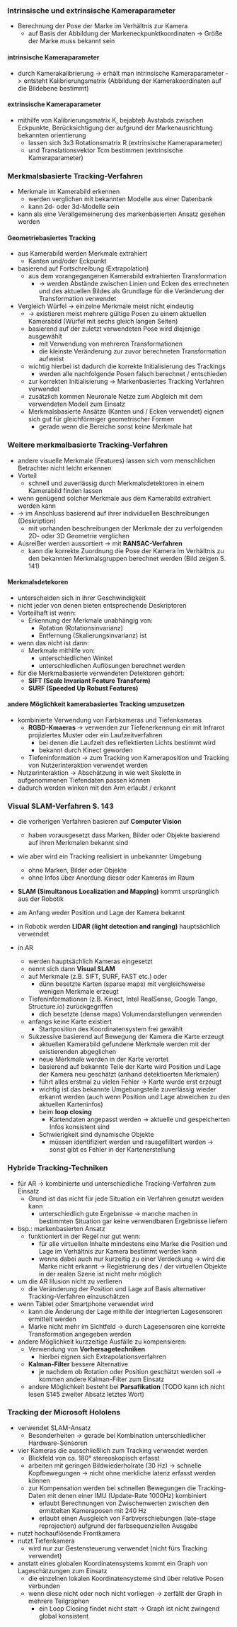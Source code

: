 ### Intrinsische und extrinsische Kameraparameter
- Berechnung der Pose der Marke im Verhältnis zur Kamera
  - auf Basis der Abbildung der Markeneckpunktkoordinaten -> Größe der Marke muss bekannt sein

#### intrinsische Kameraparameter
- durch Kamerakalibrierung -> erhält man intrinsische Kameraparameter -> entsteht Kalibrierungsmatrix (Abbildung der Kamerakoordinaten auf die Bildebene bestimmt)
#### extrinsische Kameraparameter
- mithilfe von Kalibrierungsmatrix K, bejabteb Avstabds zwischen Eckpunkte, Berücksichtigung der aufgrund der Markenausrichtung bekannten orientierung
  - lassen sich 3x3 Rotationsmatrix R (extrinsische Kameraparameter)
  - und Translationsvektor Tcm bestimmen (extrinsische Kameraparameter)


### Merkmalsbasierte Tracking-Verfahren
- Merkmale im Kamerabild erkennen
  - werden verglichen mit bekannten Modelle aus einer Datenbank 
  - kann 2d- oder 3d-Modelle sein
- kann als eine Verallgemeinerung des markenbasierten Ansatz gesehen werden
#### Geometriebasiertes Tracking
- aus Kamerabild werden Merkmale extrahiert
  - Kanten und/oder Eckpunkt
- basierend auf Fortschreibung (Extrapolation)
  - aus dem vorangegangenen Kamerabild extrahierten Transformation 
    - -> werden Abstände zwischen Linien und Ecken des errechneten und des aktuellen Bildes als Grundlage für die Veränderung der Transformation verwendet
- Vergleich Würfel -> einzelne Merkmale meist nicht eindeutig 
  - -> existieren meist mehrere gültige Posen zu einem aktuellen Kamerabild (Würfel mit sechs gleich langen Seiten)
  - basierend auf der zuletzt verwendeten Pose wird diejenige ausgewählt
    - mit Verwendung von mehreren Transformationen 
    - die kleinste Veränderung zur zuvor berechneten Transformation aufweist
  - wichtig hierbei ist dadurch die korrekte Initialisierung des Trackings
    - werden alle nachfolgende Posen falsch berechnet / entschieden
  - zur korrekten Initialisierung -> Markenbasiertes Tracking Verfahren verwendet
  - zusätzlich kommen Neuronale Netze zum Abgleich mit dem verwendeten Modell zum Einsatz
  - Merkmalsbasierte Ansätze (Kanten und / Ecken verwendet) eignen sich gut für gleichförmiger geometrischer Formen
    -  gerade wenn die Bereiche sonst keine Merkmale hat
### Weitere merkmalbasierte Tracking-Verfahren
- andere visuelle Merkmale (Features) lassen sich vom menschlichen Betrachter nicht leicht erkennen
- Vorteil
  - schnell und zuverlässig durch Merkmalsdetektoren in einem Kamerabild finden lassen
- wenn genügend solcher Merkmale aus dem Kamerabild extrahiert werden kann
 - -> im Anschluss basierend auf ihrer individuellen Beschreibungen (Deskription) 
   - mit vorhanden beschreibungen der Merkmale der zu verfolgenden 2D- oder 3D Geometrie verglichen
 - Ausreißer werden aussortiert -> mit **RANSAC-Verfahren** 
   - kann die korrekte Zuordnung die Pose der Kamera im Verhältnis zu den bekannten Merkmalsgruppen berechnet werden (Bild zeigen S. 141)
#### Merkmalsdetekoren
- unterscheiden sich in ihrer Geschwindigkeit
- nicht jeder von denen bieten entsprechende Deskriptoren
- Vorteilhaft ist wenn:
  - Erkennung der Merkmale unabhängig von:
    - Rotation (Rotationsinvarianz)
    - Entfernung (Skalierungsinvarianz) ist
- wenn das nicht ist dann:
  - Merkmale mithilfe von:
    - unterschiedlichen Winkel
    - unterschiedlichen Auflösungen berechnet werden
- für die Merkmalbasierte verwendeten Detektoren gehört:
  - **SIFT (Scale Invariant Feature Transform)**
  - **SURF (Speeded Up Robust Features)**

#### andere Möglichkeit kamerabasiertes Tracking umzusetzen
- kombinierte Verwendung von Farbkameras und Tiefenkameras
  - **RGBD-Kmaeras** -> verwenden zur Tiefenerkennung ein mit Infrarot projiziertes Muster oder ein Laufzeitverfahren
    - bei denen die Laufzeit des reflektierten Lichts bestimmt wird
    - bekannt durch Kinect geworden
  - Tiefeninformation -> zum Tracking von Kameraposition und Tracking von Nutzerinteraktion verwendet werden
- Nutzerinteraktion -> Abschätzung in wie weit Skelette in aufgenommenen Tiefendaten passen können
 - dadurch werden winken mit den Arm erlaubt / erkannt


### Visual SLAM-Verfahren S. 143 
- die vorherigen Verfahren basieren auf **Computer Vision**
  - haben vorausgesetzt dass Marken, Bilder oder Objekte basierend auf ihren Merkmalen bekannt sind

- wie aber wird ein Tracking realisiert in unbekannter Umgebung
  - ohne Marken, Bilder oder Objekte 
  - ohne Infos über Anordung dieser oder Kameras im Raum
- **SLAM (Simultanous Localization and Mapping)** kommt ursprünglich aus der Robotik
- am Anfang weder Position und Lage der Kamera bekannt
- in Robotik werden **LIDAR (light detection and ranging)** hauptsächlich verwendet
- in AR
  - werden hauptsächlich Kameras eingesetzt
  - nennt sich dann **Visual SLAM**
  - auf Merkmale (z.B. SIFT, SURF, FAST etc.) oder
    - dünn besetzte Karten (sparse maps) mit vergleichsweise wenigen Merkmale erzeugt
  - Tiefeninformationen (z.B. Kinect, Intel RealSense, Google Tango, Structure.io) zurückgegriffen
    - dich besetzte (dense maps) Volumendarstellungen verwenden
  - anfangs keine Karte existiert
    - Startposition des Koordinatensystem frei gewählt
  - Sukzessive basierend auf Bewegung der Kamera die Karte erzeugt
    - aktuellen Kamerabild gefundene Merkmale werden mit der existierenden abgeglichen
    - neue Merkmale werden in der Karte verortet
    - basierend auf bekannte Teile der Karte wird Position und Lage der Kamera neu geschätzt (anhand detektioerten Merkmalen)
    - führt alles erstmal zu vielen Fehler -> Karte wurde erst erzeugt
    - wichtig ist das bekannte Umgebungsteile zuverlässig wieder erkannt werden (auch wenn Position und Lage abweichen zu den aktuellen Karteninfos)
    - beim **loop closing**
      - Kartendaten angepasst werden -> aktuelle und gespeicherten Infos konsistent sind
    - Schwierigkeit sind dynamische Objekte 
      - müssen identifiziert werden und rausgefilltert werden -> sonst gibt es Fehler in der Kartenerstellung
### Hybride Tracking-Techniken
- für AR -> kombinierte  und unterschiedliche Tracking-Verfahren zum Einsatz
  - Grund ist das nicht für jede Situation ein Verfahren genutzt werden kann
    - unterschiedlich gute Ergebnisse -> manche machen in bestimmten Situation gar keine verwendbaren Ergebnisse liefern
- bsp.: markenbasierten Ansatz
  - funktioniert in der Regel nur gut wenn:
    - für alle virtuellen Inhalte mindestens eine Marke die Position und Lage im Verhältnis zur Kamera bestimmt werden kann
    - wenns dabei auch nur kurzeitig zu einer Verdeckung -> wird die Marke nicht erkannt -> Registrierung des / der virtuellen Objekte in der realen Szene ist nicht mehr möglich
- um die AR Illusion nicht zu verlieren
  - die Veränderung der Position und Lage auf Basis alternativer Tracking-Verfahren einzuschätzen
- wenn Tablet oder Smartphone verwendet wird
  - kann die Änderung der Lage mithile der integrierten Lagesensoren ermittelt werden
  - Marke nicht mehr im Sichtfeld -> durch Lagesensoren eine korrekte Transformation angegeben werden
- andere Möglichkeit kurzzeitige Ausfälle zu kompensieren:
  - Verwendung von **Vorhersagetechniken**
    - hierbei eignen sich Extrapolationsverfahren
  - **Kalman-Filter** bessere Alternative
    - je nachdem ob Rotation oder Position geschätzt werden soll -> kommen andere Kalman-Filter zum Einsatz
  - andere Möglichkeit besteht bei **Parsafikation** (TODO kann ich nicht lesen S145 zweiter Absatz letztes Wort)

### Tracking der Microsoft Hololens
- verwendet SLAM-Ansatz
  - Besonderheiten -> gerade bei Kombination unterschiedlicher Hardware-Sensoren
- vier Kameras die ausschließlich zum Tracking verwendet werden 
  - Blickfeld von ca. 180° stereoskopisch erfasst
  - arbeiten mit geringen Bildwiederholrate (30 Hz) -> schnelle Kopfbewegungen -> nicht ohne merkliche latenz erfasst werden können
  - zur Kompensation werden bei schnellen Bewegungen die Tracking-Daten mit denen einer IMU (Update-Rate 1000Hz) kombiniert
    - erlaubt Berechnungen von Zwischenwerten zwischen den ermittelten Kameraposen mit 240 Hz 
    - erlaubt einen Ausgleich von Farbverschiebungen (late-stage reprojection) aufgrund der farbsequenziellen Ausgabe
- nutzt hochauflösende Frontkamera
- nutzt Tiefenkamera
  - wird nur zur Gestensteuerung verwendet (nicht fürs Tracking verwendet)
- anstatt eines globalen Koordinatensystems kommt ein Graph von Lageschätzungen zum Einsatz 
  - die einzelnen lokalen Koordinatensysteme sind über relative Posen verbunden
  - wenn diese nicht oder noch nicht vorliegen -> zerfällt der Graph in mehrere Teilgraphen
    - ein Loop Closing findet nicht statt -> Graph ist nicht zwingend global konsistent